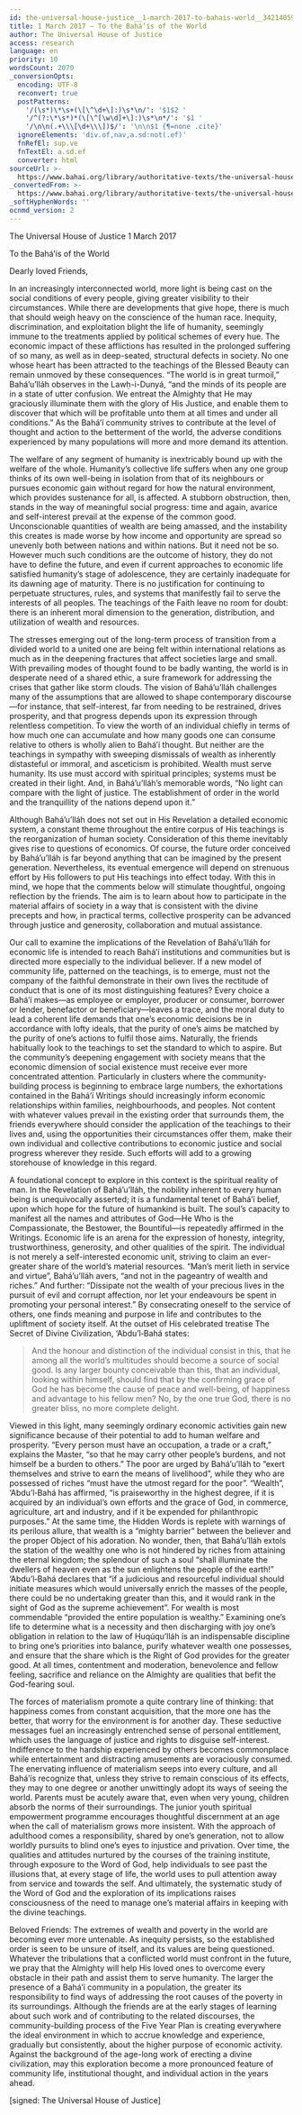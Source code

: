 ```yaml
---
id: the-universal-house-justice__1-march-2017-to-bahais-world__3421405937__en
title: 1 March 2017 – To the Bahá’ís of the World
author: The Universal House of Justice
access: research
language: en
priority: 10
wordsCount: 2070
_conversionOpts:
  encoding: UTF-8
  reconvert: true
  postPatterns:
    '/(\s*)\*\s+(\[\^\d+\]:)\s*\n/': '$1$2 '
    '/^(?:\*\s*)*(\[\^[\w\d]+\]:)\s*\n*/': '$1 '
    '/\n\n(.+\\\[\d+\\\])$/': '\n\n$1 {¶=none .cite}'
  ignoreElements: 'div.of,nav,a.sd:not(.ef)'
  fnRefEl: sup.ve
  fnTextEl: a.sd.ef
  converter: html
sourceUrl: >-
  https://www.bahai.org/library/authoritative-texts/the-universal-house-of-justice/messages/20170301_001/20170301_001.xhtml
_convertedFrom: >-
  https://www.bahai.org/library/authoritative-texts/the-universal-house-of-justice/messages/20170301_001/20170301_001.xhtml
_softHyphenWords: ''
ocnmd_version: 2
---
```

The Universal House of Justice
1 March 2017

To the Bahá’ís of the World

Dearly loved Friends,

In an increasingly interconnected world, more light is being cast on the social conditions of every people, giving greater visibility to their circumstances. While there are developments that give hope, there is much that should weigh heavy on the conscience of the human race. Inequity, discrimination, and exploitation blight the life of humanity, seemingly immune to the treatments applied by political schemes of every hue. The economic impact of these afflictions has resulted in the prolonged suffering of so many, as well as in deep-seated, structural defects in society. No one whose heart has been attracted to the teachings of the Blessed Beauty can remain unmoved by these consequences. “The world is in great turmoil,” Bahá’u’lláh observes in the Lawḥ-i-Dunyá, “and the minds of its people are in a state of utter confusion. We entreat the Almighty that He may graciously illuminate them with the glory of His Justice, and enable them to discover that which will be profitable unto them at all times and under all conditions.” As the Bahá’í community strives to contribute at the level of thought and action to the betterment of the world, the adverse conditions experienced by many populations will more and more demand its attention.

The welfare of any segment of humanity is inextricably bound up with the welfare of the whole. Humanity’s collective life suffers when any one group thinks of its own well-being in isolation from that of its neighbours or pursues economic gain without regard for how the natural environment, which provides sustenance for all, is affected. A stubborn obstruction, then, stands in the way of meaningful social progress: time and again, avarice and self-interest prevail at the expense of the common good. Unconscionable quantities of wealth are being amassed, and the instability this creates is made worse by how income and opportunity are spread so unevenly both between nations and within nations. But it need not be so. However much such conditions are the outcome of history, they do not have to define the future, and even if current approaches to economic life satisfied humanity’s stage of adolescence, they are certainly inadequate for its dawning age of maturity. There is no justification for continuing to perpetuate structures, rules, and systems that manifestly fail to serve the interests of all peoples. The teachings of the Faith leave no room for doubt: there is an inherent moral dimension to the generation, distribution, and utilization of wealth and resources.

The stresses emerging out of the long-term process of transition from a divided world to a united one are being felt within international relations as much as in the deepening fractures that affect societies large and small. With prevailing modes of thought found to be badly wanting, the world is in desperate need of a shared ethic, a sure framework for addressing the crises that gather like storm clouds. The vision of Bahá’u’lláh challenges many of the assumptions that are allowed to shape contemporary discourse—for instance, that self-interest, far from needing to be restrained, drives prosperity, and that progress depends upon its expression through relentless competition. To view the worth of an individual chiefly in terms of how much one can accumulate and how many goods one can consume relative to others is wholly alien to Bahá’í thought. But neither are the teachings in sympathy with sweeping dismissals of wealth as inherently distasteful or immoral, and asceticism is prohibited. Wealth must serve humanity. Its use must accord with spiritual principles; systems must be created in their light. And, in Bahá’u’lláh’s memorable words, “No light can compare with the light of justice. The establishment of order in the world and the tranquillity of the nations depend upon it.”

Although Bahá’u’lláh does not set out in His Revelation a detailed economic system, a constant theme throughout the entire corpus of His teachings is the reorganization of human society. Consideration of this theme inevitably gives rise to questions of economics. Of course, the future order conceived by Bahá’u’lláh is far beyond anything that can be imagined by the present generation. Nevertheless, its eventual emergence will depend on strenuous effort by His followers to put His teachings into effect today. With this in mind, we hope that the comments below will stimulate thoughtful, ongoing reflection by the friends. The aim is to learn about how to participate in the material affairs of society in a way that is consistent with the divine precepts and how, in practical terms, collective prosperity can be advanced through justice and generosity, collaboration and mutual assistance.

Our call to examine the implications of the Revelation of Bahá’u’lláh for economic life is intended to reach Bahá’í institutions and communities but is directed more especially to the individual believer. If a new model of community life, patterned on the teachings, is to emerge, must not the company of the faithful demonstrate in their own lives the rectitude of conduct that is one of its most distinguishing features? Every choice a Bahá’í makes—as employee or employer, producer or consumer, borrower or lender, benefactor or beneficiary—leaves a trace, and the moral duty to lead a coherent life demands that one’s economic decisions be in accordance with lofty ideals, that the purity of one’s aims be matched by the purity of one’s actions to fulfil those aims. Naturally, the friends habitually look to the teachings to set the standard to which to aspire. But the community’s deepening engagement with society means that the economic dimension of social existence must receive ever more concentrated attention. Particularly in clusters where the community-building process is beginning to embrace large numbers, the exhortations contained in the Bahá’í Writings should increasingly inform economic relationships within families, neighbourhoods, and peoples. Not content with whatever values prevail in the existing order that surrounds them, the friends everywhere should consider the application of the teachings to their lives and, using the opportunities their circumstances offer them, make their own individual and collective contributions to economic justice and social progress wherever they reside. Such efforts will add to a growing storehouse of knowledge in this regard.

A foundational concept to explore in this context is the spiritual reality of man. In the Revelation of Bahá’u’lláh, the nobility inherent to every human being is unequivocally asserted; it is a fundamental tenet of Bahá’í belief, upon which hope for the future of humankind is built. The soul’s capacity to manifest all the names and attributes of God—He Who is the Compassionate, the Bestower, the Bountiful—is repeatedly affirmed in the Writings. Economic life is an arena for the expression of honesty, integrity, trustworthiness, generosity, and other qualities of the spirit. The individual is not merely a self-interested economic unit, striving to claim an ever-greater share of the world’s material resources. “Man’s merit lieth in service and virtue”, Bahá’u’lláh avers, “and not in the pageantry of wealth and riches.” And further: “Dissipate not the wealth of your precious lives in the pursuit of evil and corrupt affection, nor let your endeavours be spent in promoting your personal interest.” By consecrating oneself to the service of others, one finds meaning and purpose in life and contributes to the upliftment of society itself. At the outset of His celebrated treatise The Secret of Divine Civilization, ‘Abdu’l‑Bahá states:

> And the honour and distinction of the individual consist in this, that he among all the world’s multitudes should become a source of social good. Is any larger bounty conceivable than this, that an individual, looking within himself, should find that by the confirming grace of God he has become the cause of peace and well-being, of happiness and advantage to his fellow men? No, by the one true God, there is no greater bliss, no more complete delight.

Viewed in this light, many seemingly ordinary economic activities gain new significance because of their potential to add to human welfare and prosperity. “Every person must have an occupation, a trade or a craft,” explains the Master, “so that he may carry other people’s burdens, and not himself be a burden to others.” The poor are urged by Bahá’u’lláh to “exert themselves and strive to earn the means of livelihood”, while they who are possessed of riches “must have the utmost regard for the poor”. “Wealth”, ‘Abdu’l‑Bahá has affirmed, “is praiseworthy in the highest degree, if it is acquired by an individual’s own efforts and the grace of God, in commerce, agriculture, art and industry, and if it be expended for philanthropic purposes.” At the same time, the Hidden Words is replete with warnings of its perilous allure, that wealth is a “mighty barrier” between the believer and the proper Object of his adoration. No wonder, then, that Bahá’u’lláh extols the station of the wealthy one who is not hindered by riches from attaining the eternal kingdom; the splendour of such a soul “shall illuminate the dwellers of heaven even as the sun enlightens the people of the earth!” ‘Abdu’l‑Bahá declares that “if a judicious and resourceful individual should initiate measures which would universally enrich the masses of the people, there could be no undertaking greater than this, and it would rank in the sight of God as the supreme achievement”. For wealth is most commendable “provided the entire population is wealthy.” Examining one’s life to determine what is a necessity and then discharging with joy one’s obligation in relation to the law of Ḥuqúqu’lláh is an indispensable discipline to bring one’s priorities into balance, purify whatever wealth one possesses, and ensure that the share which is the Right of God provides for the greater good. At all times, contentment and moderation, benevolence and fellow feeling, sacrifice and reliance on the Almighty are qualities that befit the God-fearing soul.

The forces of materialism promote a quite contrary line of thinking: that happiness comes from constant acquisition, that the more one has the better, that worry for the environment is for another day. These seductive messages fuel an increasingly entrenched sense of personal entitlement, which uses the language of justice and rights to disguise self-interest. Indifference to the hardship experienced by others becomes commonplace while entertainment and distracting amusements are voraciously consumed. The enervating influence of materialism seeps into every culture, and all Bahá’ís recognize that, unless they strive to remain conscious of its effects, they may to one degree or another unwittingly adopt its ways of seeing the world. Parents must be acutely aware that, even when very young, children absorb the norms of their surroundings. The junior youth spiritual empowerment programme encourages thoughtful discernment at an age when the call of materialism grows more insistent. With the approach of adulthood comes a responsibility, shared by one’s generation, not to allow worldly pursuits to blind one’s eyes to injustice and privation. Over time, the qualities and attitudes nurtured by the courses of the training institute, through exposure to the Word of God, help individuals to see past the illusions that, at every stage of life, the world uses to pull attention away from service and towards the self. And ultimately, the systematic study of the Word of God and the exploration of its implications raises consciousness of the need to manage one’s material affairs in keeping with the divine teachings.

Beloved Friends: The extremes of wealth and poverty in the world are becoming ever more untenable. As inequity persists, so the established order is seen to be unsure of itself, and its values are being questioned. Whatever the tribulations that a conflicted world must confront in the future, we pray that the Almighty will help His loved ones to overcome every obstacle in their path and assist them to serve humanity. The larger the presence of a Bahá’í community in a population, the greater its responsibility to find ways of addressing the root causes of the poverty in its surroundings. Although the friends are at the early stages of learning about such work and of contributing to the related discourses, the community-building process of the Five Year Plan is creating everywhere the ideal environment in which to accrue knowledge and experience, gradually but consistently, about the higher purpose of economic activity. Against the background of the age-long work of erecting a divine civilization, may this exploration become a more pronounced feature of community life, institutional thought, and individual action in the years ahead.

\[signed: The Universal House of Justice\]
